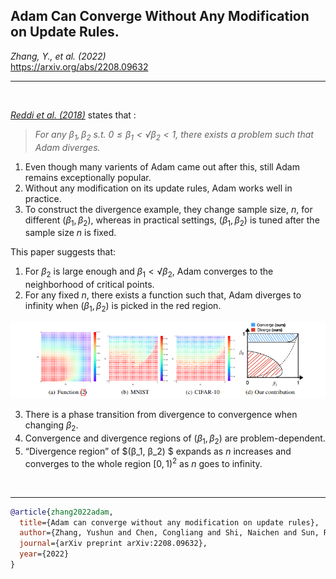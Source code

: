 ## Adam Can Converge Without Any Modification on Update Rules.  

*Zhang, Y., et al. (2022)*   
https://arxiv.org/abs/2208.09632  
__________________________________________________________________________________________________________________________________
<br>

*[Reddi et al. (2018)](on-the-convergence-of-adam.md)* states that :  

>*For any $β_1, β_2$ s.t. $0 ≤ β_1 < √β_2 < 1$, there exists a problem such that Adam diverges.*

1. Even though many varients of Adam came out after this, still Adam remains exceptionally popular. 
2. Without any modification on its update rules, Adam works well in practice.
3. To construct the divergence example, they change sample size, $n$, for different $(β_1, β_2)$, whereas in practical settings, $(β_1, β_2)$ is tuned after the sample size $n$ is fixed.

This paper suggests that:
1. For $β_2$ is large enough and $β_1 < √β_2,$ Adam converges to the neighborhood of critical points.
2. For any fixed $n$, there exists a function such that, Adam diverges to infinity when $(β_1, β_2)$ is picked in the red region.  

![adam-can-converge](adam-can-converg.png)  


3. There is a phase transition from divergence to convergence when changing $β_2$.
4. Convergence and divergence regions of $(β_1, β_2)$ are problem-dependent.
5. “Divergence region” of $(β_1, β_2) $ expands as $n$ increases and converges to the whole region $[0,1)^2$ as $n$ goes to infinity.<br>
<br>

  
    

__________________________________________________________________________________________________________________________________  



```bibtex
@article{zhang2022adam,
  title={Adam can converge without any modification on update rules},
  author={Zhang, Yushun and Chen, Congliang and Shi, Naichen and Sun, Ruoyu and Luo, Zhi-Quan},
  journal={arXiv preprint arXiv:2208.09632},
  year={2022}
}